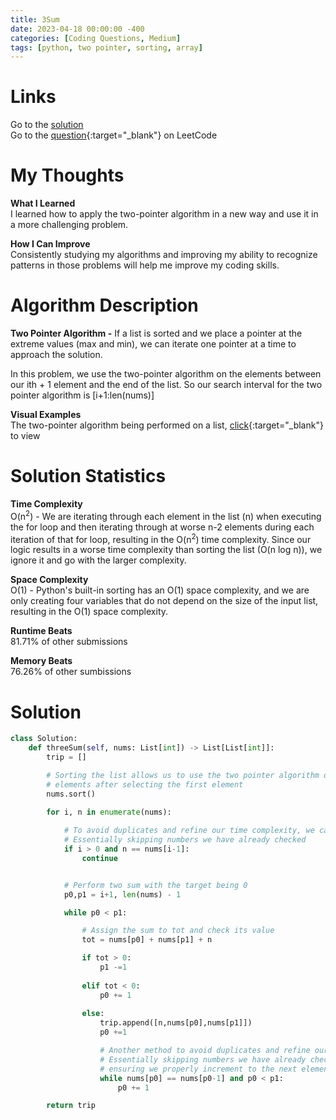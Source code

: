 ```yaml
---
title: 3Sum
date: 2023-04-18 00:00:00 -400
categories: [Coding Questions, Medium]
tags: [python, two pointer, sorting, array]
---
```


# Links  

Go to the [solution](#solution)  
Go to the [question](https://leetcode.com/problems/3sum/){:target="_blank"} on LeetCode  

# My Thoughts  

**What I Learned**  
I learned how to apply the two-pointer algorithm in a new way and use it in a more challenging problem.

**How I Can Improve**  
Consistently studying my algorithms and improving my ability to recognize patterns in those problems will help me improve my coding skills.

# Algorithm Description

**Two Pointer Algorithm -** If a list is sorted and we place a pointer at the extreme values (max and min), we can iterate one pointer at a time to approach the solution. 

In this problem, we use the two-pointer algorithm on the elements between our ith + 1 element and the end of the list. So our search interval for the two pointer algorithm is [i+1:len(nums)]

**Visual Examples**  
The two-pointer algorithm being performed on a list, [click](https://usblog.teamblind.com/wp-content/uploads/2022/06/Two-Pointers-Coding-Interview-Problem.png){:target="_blank"} to view  

# Solution Statistics  

**Time Complexity**  
O(n<sup>2</sup>) - We are iterating through each element in the list (n) when executing the for loop and then iterating through at worse n-2 elements during each iteration of that for loop, resulting in the O(n<sup>2</sup>) time complexity. 
Since our logic results in a worse time complexity than sorting the list (O(n log n)), we ignore it and go with the larger complexity.

**Space Complexity**  
O(1) - Python's built-in sorting has an O(1) space complexity, and we are only creating four variables that do not depend on the size of the input list, resulting in the O(1) space complexity.

**Runtime Beats**  
81.71% of other submissions  

**Memory Beats**  
76.26% of other sumbissions  

# Solution  

```python
class Solution:
    def threeSum(self, nums: List[int]) -> List[List[int]]:
        trip = []

        # Sorting the list allows us to use the two pointer algorithm on the remaining 
        # elements after selecting the first element
        nums.sort()
        
        for i, n in enumerate(nums):

            # To avoid duplicates and refine our time complexity, we can check these conditions
            # Essentially skipping numbers we have already checked
            if i > 0 and n == nums[i-1]:
                continue


            # Perform two sum with the target being 0
            p0,p1 = i+1, len(nums) - 1

            while p0 < p1:

                # Assign the sum to tot and check its value
                tot = nums[p0] + nums[p1] + n

                if tot > 0:
                    p1 -=1
                
                elif tot < 0:
                    p0 += 1
                
                else:
                    trip.append([n,nums[p0],nums[p1]])
                    p0 +=1

                    # Another method to avoid duplicates and refine our time complexity
                    # Essentially skipping numbers we have already checked and
                    # ensuring we properly increment to the next element
                    while nums[p0] == nums[p0-1] and p0 < p1:
                        p0 += 1

        return trip
```